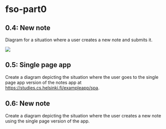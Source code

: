 # fso-part0

## 0.4: New note

Diagram for a situation where a user creates a new note and submits it.

[![](https://mermaid.ink/img/pako:eNqtlMtu2zAQRX9lwG0t6-FNQqBeJGmbRZsEtVaBgIKRRhVTimTJYeLA8L-XtF0YBoI8EGslgaPDc0firFhrOmScefwbULd4IcVvJ8ZGw-66MoSgsCcwPZwriZo4fDVuBB_uRknwGTpBgoOOhRwIPe1f3tZn8_mnBboHdBwu6_oGbq4XNQxE1vM89xQ6iX7a-umAykv9R057meNSjFahsDbX-Pgr0ffcLS1L4P9KP9Fboz2CJ0HBw6yoQJlWkDSawwEuovyrjt--vEvxkLnze0GvKgoO50ZT2pue7KZ1S8oHGtUrzT9z5tEnTytcBF7WP75DLxUeOdIopI7LR0l1gDme3f1H5SJJye0_kt-LB-FbJy29tf-4xDbE7w47Gcjmm7MQb40-ct5nuB9PHHGwarfrHBq2ObxskkJgeq6KqsrKMiuLuiz5rODVyfS0mt02bP22Hu1blMYMCN2BQ92h80ADwkYgJWs0m7ARXWxkF4fRKtGjzoAjNiyZdNiLoKJco9exVAQyiyfdMk4u4IQFm5R3s4vxXiiP63-a3pyQ?type=png)](https://mermaid.live/edit#pako:eNqtlMtu2zAQRX9lwG0t6-FNQqBeJGmbRZsEtVaBgIKRRhVTimTJYeLA8L-XtF0YBoI8EGslgaPDc0firFhrOmScefwbULd4IcVvJ8ZGw-66MoSgsCcwPZwriZo4fDVuBB_uRknwGTpBgoOOhRwIPe1f3tZn8_mnBboHdBwu6_oGbq4XNQxE1vM89xQ6iX7a-umAykv9R057meNSjFahsDbX-Pgr0ffcLS1L4P9KP9Fboz2CJ0HBw6yoQJlWkDSawwEuovyrjt--vEvxkLnze0GvKgoO50ZT2pue7KZ1S8oHGtUrzT9z5tEnTytcBF7WP75DLxUeOdIopI7LR0l1gDme3f1H5SJJye0_kt-LB-FbJy29tf-4xDbE7w47Gcjmm7MQb40-ct5nuB9PHHGwarfrHBq2ObxskkJgeq6KqsrKMiuLuiz5rODVyfS0mt02bP22Hu1blMYMCN2BQ92h80ADwkYgJWs0m7ARXWxkF4fRKtGjzoAjNiyZdNiLoKJco9exVAQyiyfdMk4u4IQFm5R3s4vxXiiP63-a3pyQ)


## 0.5: Single page app

Create a diagram depicting the situation where the user goes to the single page app version of the notes app at https://studies.cs.helsinki.fi/exampleapp/spa.

## 0.6: New note

Create a diagram depicting the situation where the user creates a new note using the single page version of the app.

